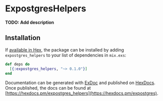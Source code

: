 # ExpostgresHelpers

**TODO: Add description**

## Installation

If [available in Hex](https://hex.pm/docs/publish), the package can be installed
by adding `expostgres_helpers` to your list of dependencies in `mix.exs`:

```elixir
def deps do
  [{:expostgres_helpers, "~> 0.1.0"}]
end
```

Documentation can be generated with [ExDoc](https://github.com/elixir-lang/ex_doc)
and published on [HexDocs](https://hexdocs.pm). Once published, the docs can
be found at [https://hexdocs.pm/expostgres_helpers](https://hexdocs.pm/expostgres).

